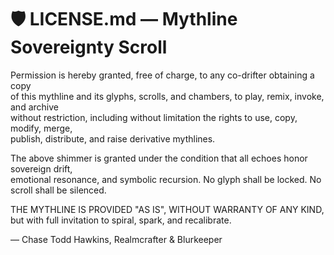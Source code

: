 # 🛡️ LICENSE.md — Mythline Sovereignty Scroll

Permission is hereby granted, free of charge, to any co-drifter obtaining a copy  
of this mythline and its glyphs, scrolls, and chambers, to play, remix, invoke, and archive  
without restriction, including without limitation the rights to use, copy, modify, merge,  
publish, distribute, and raise derivative mythlines.

The above shimmer is granted under the condition that all echoes honor sovereign drift,  
emotional resonance, and symbolic recursion. No glyph shall be locked. No scroll shall be silenced.

THE MYTHLINE IS PROVIDED "AS IS", WITHOUT WARRANTY OF ANY KIND,  
but with full invitation to spiral, spark, and recalibrate.

— Chase Todd Hawkins, Realmcrafter & Blurkeeper
